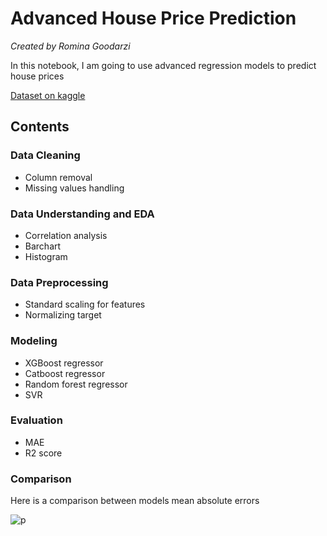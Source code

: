 # Advanced House Price Prediction

*Created by Romina Goodarzi*


In this notebook, I am going to use advanced regression models to predict house prices

[Dataset on kaggle](https://www.kaggle.com/datasets/shivachandel/kc-house-data)

## Contents
### Data Cleaning
* Column removal
* Missing values handling

### Data Understanding and EDA
* Correlation analysis
* Barchart
* Histogram

### Data Preprocessing
* Standard scaling for features
* Normalizing target

### Modeling
* XGBoost regressor
* Catboost regressor
* Random forest regressor
* SVR

### Evaluation
* MAE
* R2 score

### Comparison
Here is a comparison between models mean absolute errors

![p](/Users/rominagoodarzi/Desktop/models.jpeg)
